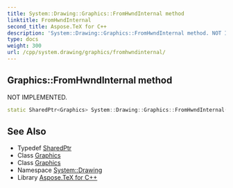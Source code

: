 ```yaml
---
title: System::Drawing::Graphics::FromHwndInternal method
linktitle: FromHwndInternal
second_title: Aspose.TeX for C++
description: 'System::Drawing::Graphics::FromHwndInternal method. NOT IMPLEMENTED in C++.'
type: docs
weight: 300
url: /cpp/system.drawing/graphics/fromhwndinternal/
---
```

## Graphics::FromHwndInternal method


NOT IMPLEMENTED.

```cpp
static SharedPtr<Graphics> System::Drawing::Graphics::FromHwndInternal(IntPtr hwnd)
```


## See Also

* Typedef [SharedPtr](../../../system/sharedptr/)
* Class [Graphics](../)
* Class [Graphics](../)
* Namespace [System::Drawing](../../)
* Library [Aspose.TeX for C++](../../../)
